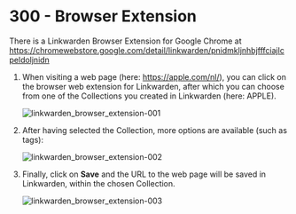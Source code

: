 # 300 - Browser Extension

There is a Linkwarden Browser Extension for Google Chrome at https://chromewebstore.google.com/detail/linkwarden/pnidmkljnhbjfffciajlcpeldoljnidn

1) When visiting a web page (here: https://apple.com/nl/), you can click on the browser web extension for Linkwarden, after which you can choose from one of the Collections you created in Linkwarden (here: APPLE).<br/>

   ![linkwarden_browser_extension-001](https://github.com/user-attachments/assets/3d2d277f-20c9-43c9-af77-502296c8e777)

2) After having selected the Collection, more options are available (such as tags):<br/>

   ![linkwarden_browser_extension-002](https://github.com/user-attachments/assets/ac5e9500-89e1-48b5-af95-63835ecfbae9)

3) Finally, click on **Save** and the URL to the web page will be saved in Linkwarden, within the chosen Collection.<br/>

   ![linkwarden_browser_extension-003](https://github.com/user-attachments/assets/b5092b72-5a0f-4382-a573-8b4f8ef0f4ae)
